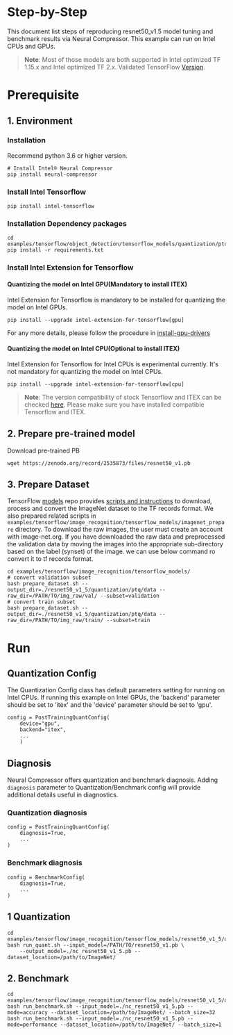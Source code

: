 Step-by-Step
============

This document list steps of reproducing resnet50_v1.5 model tuning and benchmark results via Neural Compressor.
This example can run on Intel CPUs and GPUs.

> **Note**: 
> Most of those models are both supported in Intel optimized TF 1.15.x and Intel optimized TF 2.x. Validated TensorFlow [Version](/docs/source/installation_guide.md#validated-software-environment).
# Prerequisite

## 1. Environment

### Installation
Recommend python 3.6 or higher version.

```shell
# Install Intel® Neural Compressor
pip install neural-compressor
```

### Install Intel Tensorflow
```shell
pip install intel-tensorflow
```

### Installation Dependency packages
```shell
cd examples/tensorflow/object_detection/tensorflow_models/quantization/ptq
pip install -r requirements.txt
```

### Install Intel Extension for Tensorflow
#### Quantizing the model on Intel GPU(Mandatory to install ITEX)
Intel Extension for Tensorflow is mandatory to be installed for quantizing the model on Intel GPUs.

```shell
pip install --upgrade intel-extension-for-tensorflow[gpu]
```
For any more details, please follow the procedure in [install-gpu-drivers](https://github.com/intel/intel-extension-for-tensorflow/blob/main/docs/install/install_for_gpu.md#install-gpu-drivers)

#### Quantizing the model on Intel CPU(Optional to install ITEX)
Intel Extension for Tensorflow for Intel CPUs is experimental currently. It's not mandatory for quantizing the model on Intel CPUs.

```shell
pip install --upgrade intel-extension-for-tensorflow[cpu]
```
> **Note**: 
> The version compatibility of stock Tensorflow and ITEX can be checked [here](https://github.com/intel/intel-extension-for-tensorflow#compatibility-table). Please make sure you have installed compatible Tensorflow and ITEX.

## 2. Prepare pre-trained model
  Download pre-trained PB
  ```shell
  wget https://zenodo.org/record/2535873/files/resnet50_v1.pb
  ```

## 3. Prepare Dataset

  TensorFlow [models](https://github.com/tensorflow/models) repo provides [scripts and instructions](https://github.com/tensorflow/models/tree/master/research/slim#an-automated-script-for-processing-imagenet-data) to download, process and convert the ImageNet dataset to the TF records format.
  We also prepared related scripts in ` examples/tensorflow/image_recognition/tensorflow_models/imagenet_prepare` directory. To download the raw images, the user must create an account with image-net.org. If you have downloaded the raw data and preprocessed the validation data by moving the images into the appropriate sub-directory based on the label (synset) of the image. we can use below command ro convert it to tf records format.

  ```shell
  cd examples/tensorflow/image_recognition/tensorflow_models/
  # convert validation subset
  bash prepare_dataset.sh --output_dir=./resnet50_v1_5/quantization/ptq/data --raw_dir=/PATH/TO/img_raw/val/ --subset=validation
  # convert train subset
  bash prepare_dataset.sh --output_dir=./resnet50_v1_5/quantization/ptq/data --raw_dir=/PATH/TO/img_raw/train/ --subset=train
  ```

# Run

## Quantization Config

The Quantization Config class has default parameters setting for running on Intel CPUs. If running this example on Intel GPUs, the 'backend' parameter should be set to 'itex' and the 'device' parameter should be set to 'gpu'.

```
config = PostTrainingQuantConfig(
    device="gpu",
    backend="itex",
    ...
    )
```

## Diagnosis
Neural Compressor offers quantization and benchmark diagnosis. Adding `diagnosis` parameter to Quantization/Benchmark config will provide additional details useful in diagnostics.
### Quantization diagnosis
```
config = PostTrainingQuantConfig(
    diagnosis=True,
    ...
)
``` 

### Benchmark diagnosis
```
config = BenchmarkConfig(
    diagnosis=True,
    ...
)
``` 

## 1 Quantization

  ```shell
  cd examples/tensorflow/image_recognition/tensorflow_models/resnet50_v1_5/quantization/ptq
  bash run_quant.sh --input_model=/PATH/TO/resnet50_v1.pb \
      --output_model=./nc_resnet50_v1_5.pb --dataset_location=/path/to/ImageNet/
  ```

## 2. Benchmark
  ```shell
  cd examples/tensorflow/image_recognition/tensorflow_models/resnet50_v1_5/quantization/ptq
  bash run_benchmark.sh --input_model=./nc_resnet50_v1_5.pb --mode=accuracy --dataset_location=/path/to/ImageNet/ --batch_size=32
  bash run_benchmark.sh --input_model=./nc_resnet50_v1_5.pb --mode=performance --dataset_location=/path/to/ImageNet/ --batch_size=1
  ```
